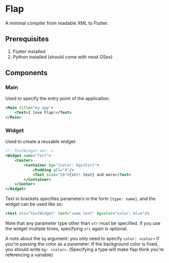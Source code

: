 # Flap
A minimal compiler from readable XML to Flutter.
## Prerequisites
1. Flutter installed
2. Python installed (should come with most OSes)
## Components
### Main
Used to specify the entry point of the application:
```xml
<Main title="my app">
    <Text>I love Flap!</Text>
</Main>
```
### Widget
Used to create a reusable widget:
```xml
<!--TestWidget.xml-->
<Widget name="Test">
    <Center>
        <Container bg="{color: bgcolor}">
            <Padding all="8"/>
            <Text size="20">{str: text} and more</Text>
        </Container>
    </Center>
</Widget>
```
Text in brackets specifies parameters in the form `{type: name}`, and the widget can be used like so:
```xml
<test src="TestWidget" text="some text" bgcolor="color: blue"/>
```
Note that any parameter type other than `str` must be specified. If you use the widget multiple times, specifying `src` again is optional.

A note about the `bg` argument: you only need to specify `color: <color>` if you're passing the color as a parameter. If the background color is fixed, you should write `bg: <color>`. (Specifying a type will make flap think you're referencing a variable)